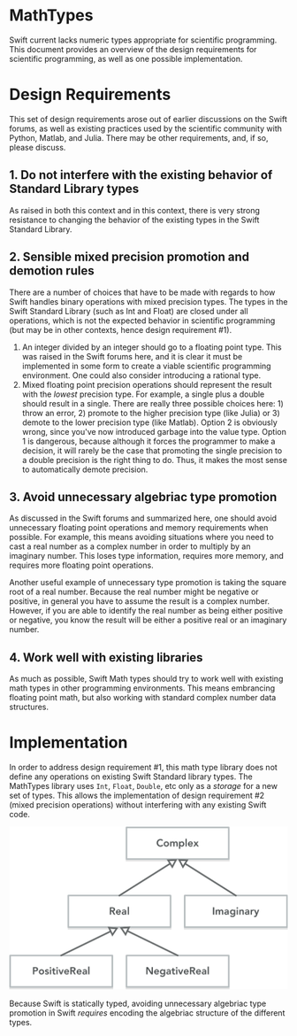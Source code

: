 MathTypes
===========

Swift current lacks numeric types appropriate for scientific programming. This document provides an overview of the design requirements for scientific programming, as well as one possible implementation.

Design Requirements
===================

This set of design requirements arose out of earlier discussions on the Swift forums, as well as existing practices used by the scientific community with Python, Matlab, and Julia. There may be other requirements, and, if so, please discuss.

## 1. Do not interfere with the existing behavior of Standard Library types

As raised in both this context and in this context, there is very strong resistance to changing the behavior of the existing types in the Swift Standard Library.

## 2. Sensible mixed precision promotion and demotion rules

There are a number of choices that have to be made with regards to how Swift handles binary operations with mixed precision types. The types in the Swift Standard Library (such as Int and Float) are closed under all operations, which is not the expected behavior in scientific programming (but may be in other contexts, hence design requirement #1).

1. An integer divided by an integer should go to a floating point type. This was raised in the Swift forums here, and it is clear it must be implemented in some form to create a viable scientific programming environment. One could also consider introducing a rational type.
2. Mixed floating point precision operations should represent the result with the *lowest* precision type. For example, a single plus a double should result in a single. There are really three possible choices here: 1) throw an error, 2) promote to the higher precision type (like Julia) or 3) demote to the lower precision type (like Matlab). Option 2 is obviously wrong, since you've now introduced garbage into the value type. Option 1 is dangerous, because although it forces the programmer to make a decision, it will rarely be the case that promoting the single precision to a double precision is the right thing to do. Thus, it makes the most sense to automatically demote precision.

## 3. Avoid unnecessary algebriac type promotion

As discussed in the Swift forums and summarized here, one should avoid unnecessary floating point operations and memory requirements when possible. For example, this means avoiding situations where you need to cast a real number as a complex number in order to multiply by an imaginary number. This loses type information, requires more memory, and requires more floating point operations.

Another useful example of unnecessary type promotion is taking the square root of a real number. Because the real number might be negative or positive, in general you have to assume the result is a complex number. However, if you are able to identify the real number as being either positive or negative, you know the result will be either a positive real or an imaginary number.

## 4. Work well with existing libraries

As much as possible, Swift Math types should try to work well with existing math types in other programming environments. This means embrancing floating point math, but also working with standard complex number data structures.

Implementation
===================

In order to address design requirement #1, this math type library does not define any operations on existing Swift Standard library types. The MathTypes library uses ```Int```, ```Float```, ```Double```, etc only as a *storage* for a new set of types. This allows the implementation of design requirement #2 (mixed precision operations) without interfering with any existing Swift code.

![Type hierarchy](Documentation/NumberHierarchy.png)

Because Swift is statically typed, avoiding unnecessary algebriac type promotion in Swift *requires* encoding the algebriac structure of the different types.
